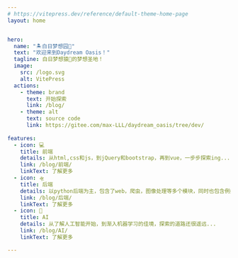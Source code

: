 ```yaml
---
# https://vitepress.dev/reference/default-theme-home-page
layout: home


hero:
  name: "🏝️白日梦想园🏡"
  text: "欢迎来到Daydream Oasis！"
  tagline: 白日梦想猿🦍的梦想圣地！
  image:
    src: /logo.svg
    alt: VitePress  
  actions:
    - theme: brand
      text: 开始探索
      link: /blog/
    - theme: alt
      text: source code
      link: https://gitee.com/max-LLL/daydream_oasis/tree/dev/
  
features:
  - icon: 💻
    title: 前端
    details: 从html,css和js，到jQuery和bootstrap，再到vue，一步步探索ing...
    link: /blog/前端/
    linkText: 了解更多
  - icon: 🛸️
    title: 后端
    details: 以python后端为主，包含了web，爬虫，图像处理等多个模块，同时也包含例如golang，c++等其他编程语言。
    link: /blog/后端/
    linkText: 了解更多
  - icon: 🤖
    title: AI
    details: 从了解人工智能开始，到渐入机器学习的佳境，探索的道路还很遥远...
    link: /blog/AI/
    linkText: 了解更多

---
```


